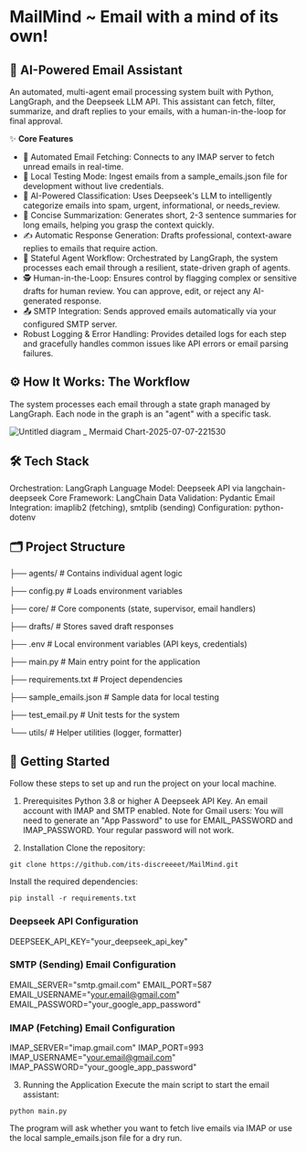 # MailMind ~ Email with a mind of its own!

## 🧠 AI-Powered Email Assistant

An automated, multi-agent email processing system built with Python, LangGraph, and the Deepseek LLM API. This assistant can fetch, filter, summarize, and draft replies to your emails, with a human-in-the-loop for final approval.

✨ **Core Features**
- 📧 Automated Email Fetching: Connects to any IMAP server to fetch unread emails in real-time.
- 🧪 Local Testing Mode: Ingest emails from a sample_emails.json file for development without live credentials.
- 🤖 AI-Powered Classification: Uses Deepseek's LLM to intelligently categorize emails into spam, urgent, informational, or needs_review.
- 📝 Concise Summarization: Generates short, 2-3 sentence summaries for long emails, helping you grasp the context quickly.
- ✍️ Automatic Response Generation: Drafts professional, context-aware replies to emails that require action.
- 🧠 Stateful Agent Workflow: Orchestrated by LangGraph, the system processes each email through a resilient, state-driven graph of agents.
- 🕵️ Human-in-the-Loop: Ensures control by flagging complex or sensitive drafts for human review. You can approve, edit, or reject any AI-generated response.
- 📤 SMTP Integration: Sends approved emails automatically via your configured SMTP server.
- Robust Logging & Error Handling: Provides detailed logs for each step and gracefully handles common issues like API errors or email parsing failures.

## ⚙️ How It Works: The Workflow

The system processes each email through a state graph managed by LangGraph. Each node in the graph is an "agent" with a specific task.

![Untitled diagram _ Mermaid Chart-2025-07-07-221530](https://github.com/user-attachments/assets/3ddd366f-8d78-4a00-a691-c5a80e60ef5a)


## 🛠️ Tech Stack
Orchestration: LangGraph
Language Model: Deepseek API via langchain-deepseek
Core Framework: LangChain
Data Validation: Pydantic
Email Integration: imaplib2 (fetching), smtplib (sending)
Configuration: python-dotenv

## 🗂️ Project Structure

├── agents/              # Contains individual agent logic

├── config.py            # Loads environment variables

├── core/                # Core components (state, supervisor, email handlers)

├── drafts/              # Stores saved draft responses

├── .env                 # Local environment variables (API keys, credentials)

├── main.py              # Main entry point for the application

├── requirements.txt     # Project dependencies

├── sample_emails.json   # Sample data for local testing

├── test_email.py        # Unit tests for the system

└── utils/               # Helper utilities (logger, formatter)


## 🚀 Getting Started
Follow these steps to set up and run the project on your local machine.

1. Prerequisites
Python 3.8 or higher
A Deepseek API Key.
An email account with IMAP and SMTP enabled.
Note for Gmail users: You will need to generate an "App Password" to use for EMAIL_PASSWORD and IMAP_PASSWORD. Your regular password will not work.

3. Installation
Clone the repository:
```
git clone https://github.com/its-discreeeet/MailMind.git
```

Install the required dependencies:
```
pip install -r requirements.txt
```

### Deepseek API Configuration
DEEPSEEK_API_KEY="your_deepseek_api_key"

###  SMTP (Sending) Email Configuration
EMAIL_SERVER="smtp.gmail.com"
EMAIL_PORT=587
EMAIL_USERNAME="your.email@gmail.com"
EMAIL_PASSWORD="your_google_app_password"

###  IMAP (Fetching) Email Configuration
IMAP_SERVER="imap.gmail.com"
IMAP_PORT=993
IMAP_USERNAME="your.email@gmail.com"
IMAP_PASSWORD="your_google_app_password"

3. Running the Application
Execute the main script to start the email assistant:
```
python main.py
```
The program will ask whether you want to fetch live emails via IMAP or use the local sample_emails.json file for a dry run.
